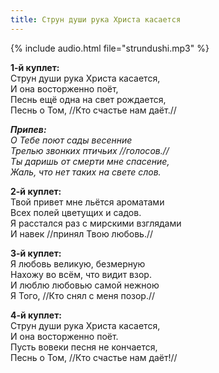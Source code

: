 ```yaml
---
title: Струн души рука Христа касается
---
```

{% include audio.html file="strundushi.mp3" %}

**1-й куплет:**  
Струн души рука Христа касается,  
И она восторженно поёт,  
Песнь ещё одна на свет рождается,  
Песнь о Том, //Кто счастье нам даёт.//

*__Припев:__  
О Тебе поют сады весенние  
Трелью звонких птичьих //голосов.//  
Ты даришь от смерти мне спасение,  
Жаль, что нет таких на свете слов.*

**2-й куплет:**  
Твой привет мне льётся ароматами  
Всех полей цветущих и садов.  
Я расстался раз с мирскими взглядами  
И навек //принял Твою любовь.//

**3-й куплет:**  
Я любовь великую, безмерную  
Нахожу во всём, что видит взор.  
И люблю любовью самой нежною  
Я Того, //Кто снял с меня позор.//

**4-й куплет:**  
Струн души рука Христа касается,  
И она восторженно поёт.  
Пусть вовеки песня не кончается,  
Песнь о Том, //Кто счастье нам даёт!//
